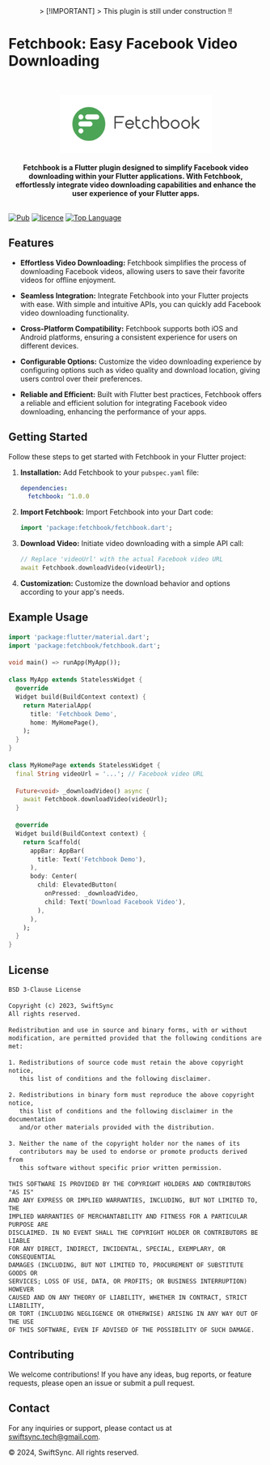 <center>
> [!IMPORTANT]  
> This plugin is still under construction !!
</center>

# Fetchbook: Easy Facebook Video Downloading

<br />
<p align="center">
    <a href="https://edukit" target="_blank"><img width="300" height="115" src="assets/fetchbook.png" alt="Fetchbook Logo"></a>
    <br />
    <br />
    <b>Fetchbook is a Flutter plugin designed to simplify Facebook video downloading within your Flutter applications. With Fetchbook, effortlessly integrate video downloading capabilities and enhance the user experience of your Flutter apps.</b>
    <br />
    <br />

[![Pub](https://img.shields.io/pub/v/fetchbook)](https://pub.dev/packages/fetchbook) 
[![licence](https://img.shields.io/badge/Licence-BIT-green.svg)](https://github.com/swiftsyncnp/fetchbook/blob/master/LICENSE) 
[![Top Language](https://img.shields.io/github/languages/top/swiftsyncnp/fetchbook?color=4ca456)](https://github.com/swiftsyncnp/fetchbook)


## Features

- **Effortless Video Downloading:** Fetchbook simplifies the process of downloading Facebook videos, allowing users to save their favorite videos for offline enjoyment.

- **Seamless Integration:** Integrate Fetchbook into your Flutter projects with ease. With simple and intuitive APIs, you can quickly add Facebook video downloading functionality.

- **Cross-Platform Compatibility:** Fetchbook supports both iOS and Android platforms, ensuring a consistent experience for users on different devices.

- **Configurable Options:** Customize the video downloading experience by configuring options such as video quality and download location, giving users control over their preferences.

- **Reliable and Efficient:** Built with Flutter best practices, Fetchbook offers a reliable and efficient solution for integrating Facebook video downloading, enhancing the performance of your apps.

## Getting Started

Follow these steps to get started with Fetchbook in your Flutter project:

1. **Installation:** Add Fetchbook to your `pubspec.yaml` file:

    ```yaml
    dependencies:
      fetchbook: ^1.0.0
    ```

2. **Import Fetchbook:** Import Fetchbook into your Dart code:

    ```dart
    import 'package:fetchbook/fetchbook.dart';
    ```

3. **Download Video:** Initiate video downloading with a simple API call:

    ```dart
    // Replace 'videoUrl' with the actual Facebook video URL
    await Fetchbook.downloadVideo(videoUrl);
    ```

4. **Customization:** Customize the download behavior and options according to your app's needs.

## Example Usage

```dart
import 'package:flutter/material.dart';
import 'package:fetchbook/fetchbook.dart';

void main() => runApp(MyApp());

class MyApp extends StatelessWidget {
  @override
  Widget build(BuildContext context) {
    return MaterialApp(
      title: 'Fetchbook Demo',
      home: MyHomePage(),
    );
  }
}

class MyHomePage extends StatelessWidget {
  final String videoUrl = '...'; // Facebook video URL

  Future<void> _downloadVideo() async {
    await Fetchbook.downloadVideo(videoUrl);
  }

  @override
  Widget build(BuildContext context) {
    return Scaffold(
      appBar: AppBar(
        title: Text('Fetchbook Demo'),
      ),
      body: Center(
        child: ElevatedButton(
          onPressed: _downloadVideo,
          child: Text('Download Facebook Video'),
        ),
      ),
    );
  }
}
```

## License

```
BSD 3-Clause License

Copyright (c) 2023, SwiftSync
All rights reserved.

Redistribution and use in source and binary forms, with or without
modification, are permitted provided that the following conditions are met:

1. Redistributions of source code must retain the above copyright notice,
   this list of conditions and the following disclaimer.

2. Redistributions in binary form must reproduce the above copyright notice,
   this list of conditions and the following disclaimer in the documentation
   and/or other materials provided with the distribution.

3. Neither the name of the copyright holder nor the names of its
   contributors may be used to endorse or promote products derived from
   this software without specific prior written permission.

THIS SOFTWARE IS PROVIDED BY THE COPYRIGHT HOLDERS AND CONTRIBUTORS "AS IS"
AND ANY EXPRESS OR IMPLIED WARRANTIES, INCLUDING, BUT NOT LIMITED TO, THE
IMPLIED WARRANTIES OF MERCHANTABILITY AND FITNESS FOR A PARTICULAR PURPOSE ARE
DISCLAIMED. IN NO EVENT SHALL THE COPYRIGHT HOLDER OR CONTRIBUTORS BE LIABLE
FOR ANY DIRECT, INDIRECT, INCIDENTAL, SPECIAL, EXEMPLARY, OR CONSEQUENTIAL
DAMAGES (INCLUDING, BUT NOT LIMITED TO, PROCUREMENT OF SUBSTITUTE GOODS OR
SERVICES; LOSS OF USE, DATA, OR PROFITS; OR BUSINESS INTERRUPTION) HOWEVER
CAUSED AND ON ANY THEORY OF LIABILITY, WHETHER IN CONTRACT, STRICT LIABILITY,
OR TORT (INCLUDING NEGLIGENCE OR OTHERWISE) ARISING IN ANY WAY OUT OF THE USE
OF THIS SOFTWARE, EVEN IF ADVISED OF THE POSSIBILITY OF SUCH DAMAGE.
```

## Contributing

We welcome contributions! If you have any ideas, bug reports, or feature requests, please open an issue or submit a pull request.

## Contact

For any inquiries or support, please contact us at swiftsync.tech@gmail.com.

© 2024, SwiftSync. All rights reserved.
